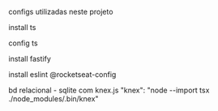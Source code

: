 configs utilizadas neste projeto

install ts

config ts

install fastify

install eslint
@rocketseat-config

bd relacional - sqlite com knex.js
    "knex": "node --import tsx ./node_modules/.bin/knex"

